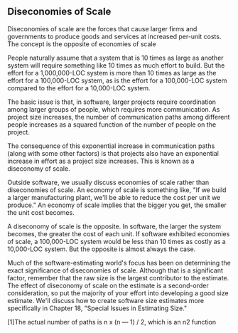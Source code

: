 Diseconomies of Scale 
---

Diseconomies of scale are the forces that cause larger firms and governments to produce goods and services at increased per-unit costs. The concept is the opposite of economies of scale

People naturally assume that a system that is 10 times as large as another system will require something like 10 times as much effort to build. But the effort for a 1,000,000-LOC system is more than 10 times as large as the effort for a 100,000-LOC system, as is the effort for a 100,000-LOC system compared to the effort for a 10,000-LOC system.

The basic issue is that, in software, larger projects require coordination among larger groups of people, which requires more communication. As project size increases, the number of communication paths among different people increases as a squared function of the number of people on the project.

The consequence of this exponential increase in communication paths (along with some other factors) is that projects also have an exponential increase in effort as a project size increases. This is known as a diseconomy of scale.

Outside software, we usually discuss economies of scale rather than diseconomies of scale. An economy of scale is something like, "If we build a larger manufacturing plant, we'll be able to reduce the cost per unit we produce." An economy of scale implies that the bigger you get, the smaller the unit cost becomes.

A diseconomy of scale is the opposite. In software, the larger the system becomes, the greater the cost of each unit. If software exhibited economies of scale, a 100,000-LOC system would be less than 10 times as costly as a 10,000-LOC system. But the opposite is almost always the case.

Much of the software-estimating world's focus has been on determining the exact significance of diseconomies of scale. Although that is a significant factor, remember that the raw size is the largest contributor to the estimate. The effect of diseconomy of scale on the estimate is a second-order consideration, so put the majority of your effort into developing a good size estimate. We'll discuss how to create software size estimates more specifically in Chapter 18, "Special Issues in Estimating Size."

[1]The actual number of paths is n x (n — 1) / 2, which is an n2 function
